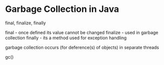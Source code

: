 # Garbage Collection in Java

final, finalize, finally

final - once defined its value cannot be changed
finalize - used in garbage collection
finally - its a method used for exception handling

garbage collection occurs (for deference(s) of objects) in separate threads

gc()